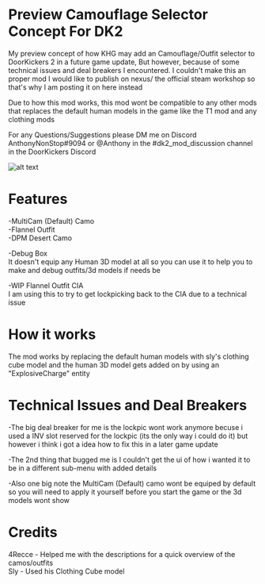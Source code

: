 # Preview Camouflage Selector Concept For DK2

My preview concept of how KHG may add an Camouflage/Outfit selector to DoorKickers 2 in a future game update, But however, because of some technical issues and deal breakers I encountered. I couldn't make this an proper mod I would like to publish on nexus/ the official steam workshop so that's why I am posting it on here instead

Due to how this mod works, this mod wont be compatible to any other mods that replaces the default human models in the game like the T1 mod and any clothing mods

For any Questions/Suggestions please DM me on Discord AnthonyNonStop#9094 or @Anthony in the #dk2_mod_discussion channel in the DoorKickers Discord

![alt text](https://github.com/AnthonyNonStop/Camouflage-Selector-Concept/blob/master/.GitHub%20Read%20Me%20Photos%20Files/3.png)
# Features

-MultiCam (Default) Camo <br />
-Flannel Outfit <br />
-DPM Desert Camo<br />

-Debug Box <br />
  It doesn't equip any Human 3D model at all so you can use it to help you to make and debug outfits/3d models if needs be

-WIP Flannel Outfit CIA<br />
  I am using this to try to get lockpicking back to the CIA due to a technical issue

# How it works
The mod works by replacing the default human models with sly's clothing cube model and the human 3D model gets added on by using an "ExplosiveCharge" entity 

# Technical Issues and Deal Breakers

-The big deal breaker for me is the lockpic wont work anymore becuse i used a INV slot reserved for the lockpic (its the only way i could do it) but however i think i got a idea how to fix this in a later game update

-The 2nd thing that bugged me is I couldn't get the ui of how i wanted it to be in a different sub-menu with added details

-Also one big note the MultiCam (Default) camo wont be equiped by default so you will need to apply it yourself before you start the game or the 3d models wont show 

# Credits

4Recce - Helped me with the descriptions for a quick overview of the camos/outfits <br />
Sly - Used his Clothing Cube model <br />
